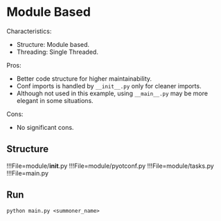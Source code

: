 # Module Based

Characteristics:
- Structure: Module based.
- Threading: Single Threaded.

Pros:
- Better code structure for higher maintainability.
- Conf imports is handled by `__init__.py` only for cleaner imports.
- Although not used in this example, using `__main__.py` may be more elegant in some situations.

Cons:
- No significant cons.

## Structure

!!!File=module/__init__.py
!!!File=module/pyotconf.py
!!!File=module/tasks.py
!!!File=main.py

## Run

```
python main.py <summoner_name>
```
